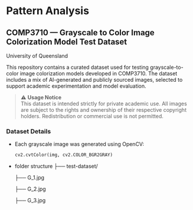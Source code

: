 # Pattern Analysis

## COMP3710 — Grayscale to Color Image Colorization Model Test Dataset  
University of Queensland

This repository contains a curated dataset used for testing grayscale-to-color image colorization models developed in COMP3710. 
The dataset includes a mix of AI-generated and publicly sourced images, selected to support academic experimentation and model evaluation.

> ⚠️ **Usage Notice**  
This dataset is intended strictly for private academic use. All images are subject to the rights and ownership of their respective copyright holders. Redistribution or commercial use is not permitted.

### Dataset Details

- Each grayscale image was generated using OpenCV:
  ```python
  cv2.cvtColor(img, cv2.COLOR_BGR2GRAY)

- folder structure 
├── test-dataset/

    ├── G_1.jpg
  
    ├── G_2.jpg
  
    ├── G_3.jpg



